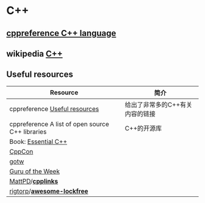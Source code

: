 # C++

## [cppreference C++ language](https://en.cppreference.com/w/cpp/language)



## wikipedia [C++](https://en.wikipedia.org/wiki/C%2B%2B) 



## Useful resources

| Resource                                                     | 简介                            |
| ------------------------------------------------------------ | ------------------------------- |
| cppreference [Useful resources](https://en.cppreference.com/w/cpp/links) | 给出了非常多的C++有关内容的链接 |
| cppreference A list of open source C++ libraries             | C++的开源库                     |
| Book: [Essential C++](https://www.programming-books.io/essential/cpp/) |                                 |
| [CppCon](https://cppcon.org/)                                |                                 |
| [gotw](http://www.gotw.ca/)                                  |                                 |
| [Guru of the Week](http://www.gotw.ca/gotw/)                 |                                 |
| [MattPD](https://github.com/MattPD)/**[cpplinks](https://github.com/MattPD/cpplinks)** |                                 |
| [rigtorp](https://github.com/rigtorp)/**[awesome-lockfree](https://github.com/rigtorp/awesome-lockfree)** |                                 |

